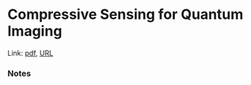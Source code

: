 
# Compressive Sensing for Quantum Imaging

Link: [pdf](zotero://select/items/@HowlandCompressive), [URL]()

### Notes